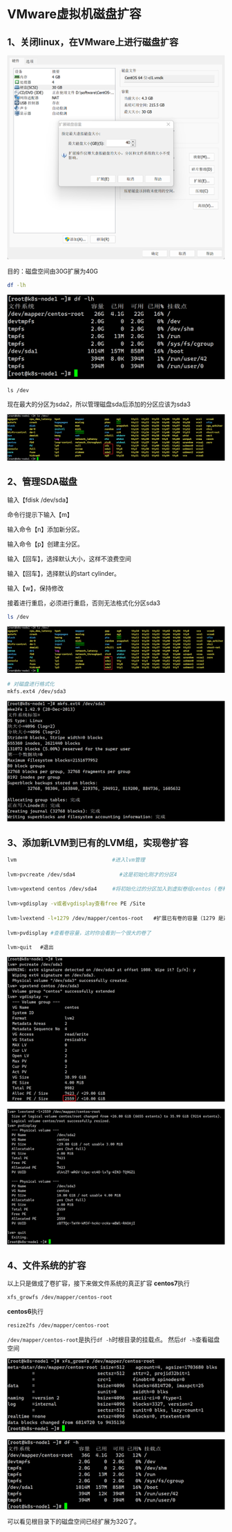 # VMware虚拟机磁盘扩容

## 1、关闭linux，在VMware上进行磁盘扩容

![image-20220911132424789](images/image-20220911132424789.png)

目的：磁盘空间由30G扩展为40G

```sh
df -lh
```

![image-20220911135057709](images/image-20220911135057709.png)

```
ls /dev
```

现在最大的分区为sda2，所以管理磁盘sda后添加的分区应该为sda3

![image-20220911135216582](images/image-20220911135216582.png)

## 2、管理SDA磁盘

输入【fdisk /dev/sda】

命令行提示下输入【m】

输入命令【n】添加新分区。

输入命令【p】创建主分区。

输入【回车】，选择默认大小，这样不浪费空间

输入【回车】，选择默认的start cylinder。

输入【w】，保持修改

接着进行重启，必须进行重启，否则无法格式化分区sda3

```sh
ls /dev
```

![image-20220911135827523](images/image-20220911135827523.png)

```sh
# 对磁盘进行格式化
mkfs.ext4 /dev/sda3
```

![image-20220911140038486](images/image-20220911140038486.png)

## 3、添加新LVM到已有的LVM组，实现卷扩容

```sh
lvm　　　　　　　　　　　　           #进入lvm管理

lvm>pvcreate /dev/sda4　　           #这是初始化刚才的分区4

lvm>vgextend centos /dev/sda4     #将初始化过的分区加入到虚拟卷组centos (卷和卷组的命令可以通过 vgdisplay )

lvm>vgdisplay -v或者vgdisplay查看free PE /Site

lvm>lvextend -l+1279 /dev/mapper/centos-root　　#扩展已有卷的容量（1279 是通过vgdisplay查看free PE /Site的大小）

lvm>pvdisplay #查看卷容量，这时你会看到一个很大的卷了

lvm>quit 　#退出

```

![image-20220911140548663](images/image-20220911140548663.png)

![image-20220911140612543](images/image-20220911140612543.png)

## 4、文件系统的扩容

以上只是做成了卷扩容，接下来做文件系统的真正扩容
**centos7**执行

```sh
xfs_growfs /dev/mapper/centos-root
```

**centos6**执行

```sh
resize2fs /dev/mapper/centos-root
```

`/dev/mapper/centos-root`是执行`df -h`时根目录的挂载点。
然后`df -h`查看磁盘空间

![image-20220911140810537](images/image-20220911140810537.png)

![image-20220911140841988](images/image-20220911140841988.png)

可以看见根目录下的磁盘空间已经扩展为32G了。